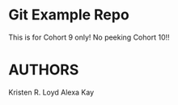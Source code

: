 # Git Example Repo
This is for Cohort 9 only! No peeking Cohort 10!!

# AUTHORS

Kristen R. Loyd
Alexa Kay
